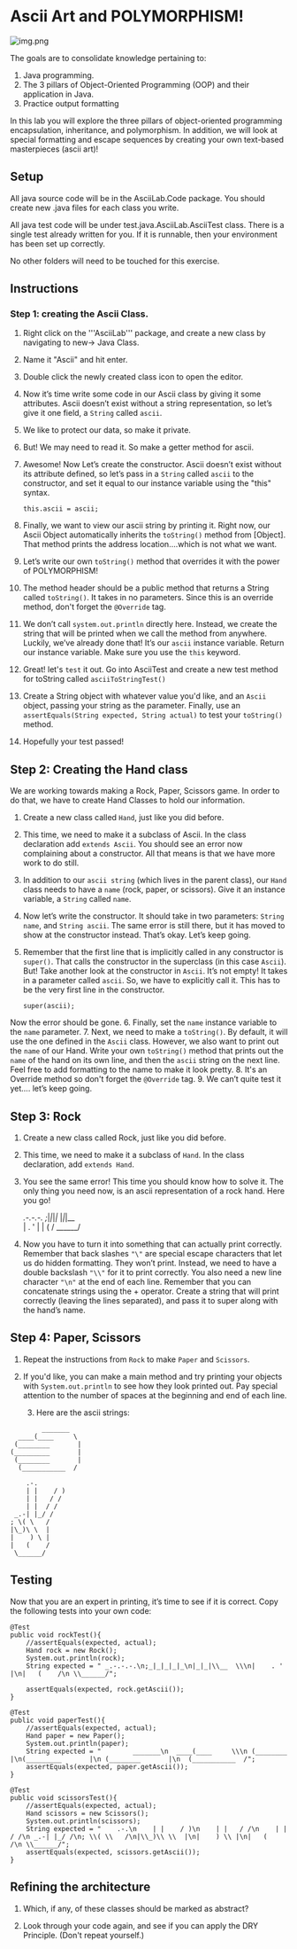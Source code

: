 # Ascii Art and POLYMORPHISM!
![img.png](img.png)

The goals are to consolidate knowledge pertaining to:
1.	Java programming.
2.	The 3 pillars of Object-Oriented Programming (OOP) and their application in Java.
3.	Practice output formatting
      
In this lab you will explore the three pillars of object-oriented programming encapsulation, inheritance, and polymorphism. In addition, we will look at special formatting and escape sequences by creating your own text-based masterpieces (ascii art)!

## Setup

All java source code will be in the AsciiLab.Code package.  You should create new .java files for each class you write.

All java test code will be under test.java.AsciiLab.AsciiTest class.  There is a single test already written for you.  If it is runnable, then your environment has been set up correctly.


No other folders will need to be touched for this exercise.


## Instructions
### Step 1: creating the Ascii Class.
1. Right click on the '''AsciiLab''' package, and create a new class by navigating to new-> Java Class.
2. Name it "Ascii" and hit enter.
3. Double click the newly created class icon to open the editor.

4. Now it’s time write some code in our Ascii class by giving it some attributes.  Ascii doesn’t exist without a string representation, so let’s give it one field, a ```String``` called ```ascii```.  
5. We like to protect our data, so make it private.
6. But!  We may need to read it.  So make a getter method for ascii.
7. Awesome!  Now Let’s create the constructor.  Ascii doesn’t exist without its attribute defined, so let’s pass in a ```String``` called ```ascii``` to the constructor, and set it equal to our instance variable using the "this" syntax.

    ```
    this.ascii = ascii;
    ```
8. Finally, we want to view our ascii string by printing it.  Right now, our Ascii Object automatically inherits the ```toString()``` method from [Object].  That method prints the address location….which is not what we want.
9. Let’s write our own ```toString()``` method that overrides it with the power of POLYMORPHISM!
10. The method header should be a public method that returns a String called ```toString()```.  It takes in no parameters. Since this is an override method, don't forget the ```@Override``` tag.
11. We don’t call ```system.out.println``` directly here.   Instead, we create the string that will be printed when we call the method from anywhere.  Luckily, we’ve already done that!  It’s our ```ascii``` instance variable.  Return our instance variable.  Make sure you use the ```this``` keyword.
12. Great!  let's ```test``` it out.  Go into AsciiTest and create a new test method for toString called ```asciiToStringTest()```
13. Create a String object with whatever value you'd like, and an ```Ascii``` object, passing your string as the parameter.  Finally, use an ```assertEquals(String expected, String actual)``` to test your ```toString()``` method.
14. Hopefully your test passed!



## Step 2: Creating the Hand class

We are working towards making a Rock, Paper, Scissors game.  In order to do that, we have to create Hand Classes to hold our information.

1. Create a new class called ```Hand```, just like you did before.   
2. This time, we need to make it a subclass of Ascii.  In the class declaration add ```extends Ascii```.  You should see an error now complaining about a constructor.  All that means is that we have more work to do still.

3. In addition to our ```ascii string``` (which lives in the parent class), our ```Hand``` class needs to have a ```name``` (rock, paper, or scissors).  Give it an instance variable, a ```String``` called ```name```.
4. Now let’s write the constructor.  It should take in two parameters: ```String name```, and ```String ascii```.  The same error is still there, but it has moved to show at the constructor instead.  That’s okay.  Let’s keep going.
5. Remember that the first line that is implicitly called in any constructor is ```super()```.  That calls the constructor in the superclass (in this case ```Ascii```).  But!  Take another look at the constructor in ```Ascii```.  It’s not empty!  It takes in a parameter called ```ascii```.  So, we have to explicitly call it. This has to be the very first line in the constructor.

    ```
    super(ascii);
    ```

Now the error should be gone.
6. Finally, set the ```name``` instance variable to the ```name``` parameter.
7. Next, we need to make a ```toString()```.  By default, it will use the one defined in the ```Ascii``` class.  However, we also want to print out the ```name``` of our Hand.  Write your own ```toString()``` method that prints out the ```name``` of the hand on its own line, and then the ```ascii``` string on the next line.  Feel free to add formatting to the name to make it look pretty. 
8. It's an Override method so don't forget the ```@Override``` tag.
9. We can’t quite test it yet…. let’s keep going.

## Step 3: Rock
1.	Create a new class called Rock, just like you did before.  
2.	This time, we need to make it a subclass of ```Hand```.  In the class declaration, add ```extends Hand```.
3.	You see the same error!  This time you should know how to solve it.  The only thing you need now, is an ascii representation of a rock hand.  Here you go!

     _.-.-.-.
    ;_|_|_|_|_
    |_|_|\__  \
    |    . '  |
    |   (    /
    \______/
4.	Now you have to turn it into something that can actually print correctly.  Remember that back slashes ```"\"``` are special escape characters that let us do hidden formatting.  They won’t print. Instead, we need to have a double backslash ```"\\"``` for it to print correctly.  You also need a new line character ```"\n"``` at the end of each line.  Remember that you can concatenate strings using the + operator.  Create a string that will print correctly (leaving the lines separated), and pass it to super along with the hand’s name.

## Step 4: Paper, Scissors
1. Repeat the instructions from ```Rock``` to make ```Paper``` and ```Scissors```.  
2. If you'd like, you can make a main method and try printing your objects with ```System.out.println``` to see how they look printed out.  Pay special attention to the number of spaces at the beginning and end of each line.

   3. Here are the ascii strings:

```
        _______
  ____(____     \
 (________       |
(_________       |
 (________       |
  (___________  /
  ```

```
    .-.
    | |    / )
    | |   / /
    | |  / /
 _.-| |_/ /
; \( \   /
|\_)\ \  |
|    ) \ |
|   (    /
 \______/
```



## Testing

Now that you are an expert in printing, it’s time to see if it is correct.  Copy the following tests into your own code:


    @Test
    public void rockTest(){
        //assertEquals(expected, actual);
        Hand rock = new Rock();
        System.out.println(rock);
        String expected = " _.-.-.-.\n;_|_|_|_|_\n|_|_|\\__  \\\n|    . '  |\n|   (    /\n \\______/";

        assertEquals(expected, rock.getAscii());
    }

    @Test
    public void paperTest(){
        //assertEquals(expected, actual);
        Hand paper = new Paper();
        System.out.println(paper);
        String expected = "        _______\n  ____(____     \\\n (________       |\n(_________       |\n (________       |\n  (___________  /";
        assertEquals(expected, paper.getAscii());
    }

    @Test
    public void scissorsTest(){
        //assertEquals(expected, actual);
        Hand scissors = new Scissors();
        System.out.println(scissors);
        String expected = "    .-.\n    | |    / )\n    | |   / /\n    | |  / /\n _.-| |_/ /\n; \\( \\   /\n|\\_)\\ \\  |\n|    ) \\ |\n|   (    /\n \\______/";
        assertEquals(expected, scissors.getAscii());
    }


## Refining the architecture

1. Which, if any, of these classes should be marked as abstract?

2. Look through your code again, and see if you can apply the DRY Principle. (Don't repeat yourself.)